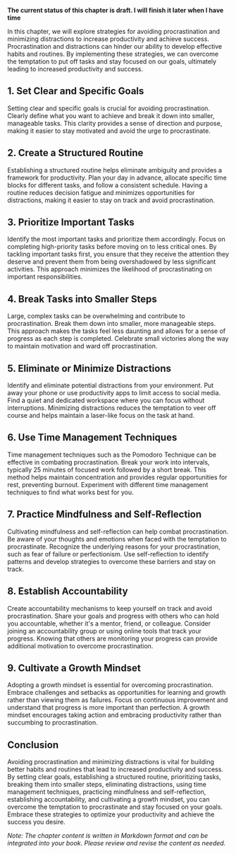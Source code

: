 **The current status of this chapter is draft. I will finish it later when I have time**

In this chapter, we will explore strategies for avoiding procrastination and minimizing distractions to increase productivity and achieve success. Procrastination and distractions can hinder our ability to develop effective habits and routines. By implementing these strategies, we can overcome the temptation to put off tasks and stay focused on our goals, ultimately leading to increased productivity and success.

**1. Set Clear and Specific Goals**
-----------------------------------

Setting clear and specific goals is crucial for avoiding procrastination. Clearly define what you want to achieve and break it down into smaller, manageable tasks. This clarity provides a sense of direction and purpose, making it easier to stay motivated and avoid the urge to procrastinate.

**2. Create a Structured Routine**
----------------------------------

Establishing a structured routine helps eliminate ambiguity and provides a framework for productivity. Plan your day in advance, allocate specific time blocks for different tasks, and follow a consistent schedule. Having a routine reduces decision fatigue and minimizes opportunities for distractions, making it easier to stay on track and avoid procrastination.

**3. Prioritize Important Tasks**
---------------------------------

Identify the most important tasks and prioritize them accordingly. Focus on completing high-priority tasks before moving on to less critical ones. By tackling important tasks first, you ensure that they receive the attention they deserve and prevent them from being overshadowed by less significant activities. This approach minimizes the likelihood of procrastinating on important responsibilities.

**4. Break Tasks into Smaller Steps**
-------------------------------------

Large, complex tasks can be overwhelming and contribute to procrastination. Break them down into smaller, more manageable steps. This approach makes the tasks feel less daunting and allows for a sense of progress as each step is completed. Celebrate small victories along the way to maintain motivation and ward off procrastination.

**5. Eliminate or Minimize Distractions**
-----------------------------------------

Identify and eliminate potential distractions from your environment. Put away your phone or use productivity apps to limit access to social media. Find a quiet and dedicated workspace where you can focus without interruptions. Minimizing distractions reduces the temptation to veer off course and helps maintain a laser-like focus on the task at hand.

**6. Use Time Management Techniques**
-------------------------------------

Time management techniques such as the Pomodoro Technique can be effective in combating procrastination. Break your work into intervals, typically 25 minutes of focused work followed by a short break. This method helps maintain concentration and provides regular opportunities for rest, preventing burnout. Experiment with different time management techniques to find what works best for you.

**7. Practice Mindfulness and Self-Reflection**
-----------------------------------------------

Cultivating mindfulness and self-reflection can help combat procrastination. Be aware of your thoughts and emotions when faced with the temptation to procrastinate. Recognize the underlying reasons for your procrastination, such as fear of failure or perfectionism. Use self-reflection to identify patterns and develop strategies to overcome these barriers and stay on track.

**8. Establish Accountability**
-------------------------------

Create accountability mechanisms to keep yourself on track and avoid procrastination. Share your goals and progress with others who can hold you accountable, whether it's a mentor, friend, or colleague. Consider joining an accountability group or using online tools that track your progress. Knowing that others are monitoring your progress can provide additional motivation to overcome procrastination.

**9. Cultivate a Growth Mindset**
---------------------------------

Adopting a growth mindset is essential for overcoming procrastination. Embrace challenges and setbacks as opportunities for learning and growth rather than viewing them as failures. Focus on continuous improvement and understand that progress is more important than perfection. A growth mindset encourages taking action and embracing productivity rather than succumbing to procrastination.

**Conclusion**
--------------

Avoiding procrastination and minimizing distractions is vital for building better habits and routines that lead to increased productivity and success. By setting clear goals, establishing a structured routine, prioritizing tasks, breaking them into smaller steps, eliminating distractions, using time management techniques, practicing mindfulness and self-reflection, establishing accountability, and cultivating a growth mindset, you can overcome the temptation to procrastinate and stay focused on your goals. Embrace these strategies to optimize your productivity and achieve the success you desire.

*Note: The chapter content is written in Markdown format and can be integrated into your book. Please review and revise the content as needed.*
